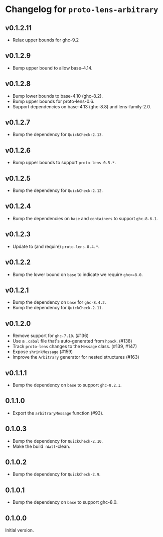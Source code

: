 # Changelog for `proto-lens-arbitrary`

## v0.1.2.11
- Relax upper bounds for ghc-9.2

## v0.1.2.9
- Bump upper bound to allow base-4.14.

## v0.1.2.8
- Bump lower bounds to base-4.10 (ghc-8.2).
- Bump upper bounds for proto-lens-0.6.
- Support dependencies on base-4.13 (ghc-8.8) and lens-family-2.0.

## v0.1.2.7
- Bump the dependency for `QuickCheck-2.13`.

## v0.1.2.6
- Bump upper bounds to support `proto-lens-0.5.*`.

## v0.1.2.5
- Bump the dependency for `QuickCheck-2.12`.

## v0.1.2.4
- Bump the dependencies on `base` and `containers` to support `ghc-8.6.1`.

## v0.1.2.3
- Update to (and require) `proto-lens-0.4.*`.

## v0.1.2.2
- Bump the lower bound on `base` to indicate we require `ghc>=8.0`.

## v0.1.2.1
- Bump the dependency on `base` for `ghc-8.4.2`.
- Bump the dependency for `QuickCheck-2.11`.

## v0.1.2.0
- Remove support for `ghc-7.10`. (#136)
- Use a `.cabal` file that's auto-generated from `hpack`. (#138)
- Track `proto-lens` changes to the `Message` class. (#139, #147)
- Expose `shrinkMessage` (#159)
- Improve the `Arbitrary` generator for nested structures (#163)


## v0.1.1.1
- Bump the dependency on `base` to support `ghc-8.2.1`.

## 0.1.1.0
- Export the `arbitraryMessage` function (#93).

## 0.1.0.3
- Bump the dependency for `QuickCheck-2.10`.
- Make the build `-Wall`-clean.

## 0.1.0.2
- Bump the dependency for `QuickCheck-2.9`.

## 0.1.0.1
- Bump the dependency on `base` to support ghc-8.0.

## 0.1.0.0
Initial version.

